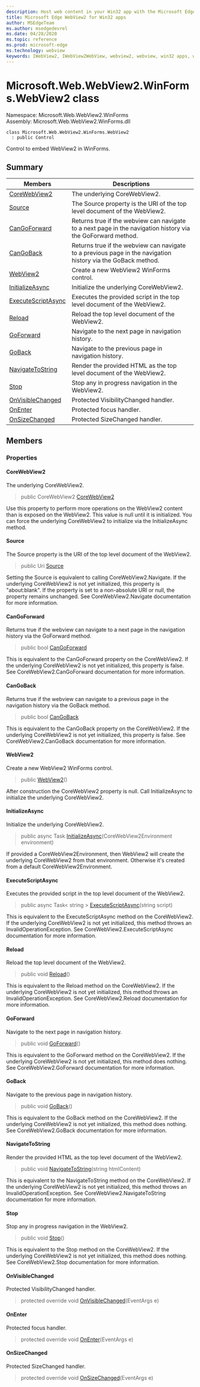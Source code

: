 ```yaml
---
description: Host web content in your Win32 app with the Microsoft Edge WebView2 control
title: Microsoft Edge WebView2 for Win32 apps
author: MSEdgeTeam
ms.author: msedgedevrel
ms.date: 04/28/2020
ms.topic: reference
ms.prod: microsoft-edge
ms.technology: webview
keywords: IWebView2, IWebView2WebView, webview2, webview, win32 apps, win32, edge, ICoreWebView2, ICoreWebView2Controller, browser control, edge html
---
```


# Microsoft.Web.WebView2.WinForms.WebView2 class 

Namespace: Microsoft.Web.WebView2.WinForms\
Assembly: Microsoft.Web.WebView2.WinForms.dll

```
class Microsoft.Web.WebView2.WinForms.WebView2
  : public Control
```

Control to embed WebView2 in WinForms.

## Summary

 Members                        | Descriptions
--------------------------------|---------------------------------------------
[CoreWebView2](#corewebview2) | The underlying CoreWebView2.
[Source](#source) | The Source property is the URI of the top level document of the WebView2.
[CanGoForward](#cangoforward) | Returns true if the webview can navigate to a next page in the navigation history via the GoForward method.
[CanGoBack](#cangoback) | Returns true if the webview can navigate to a previous page in the navigation history via the GoBack method.
[WebView2](#webview2) | Create a new WebView2 WinForms control.
[InitializeAsync](#initializeasync) | Initialize the underlying CoreWebView2.
[ExecuteScriptAsync](#executescriptasync) | Executes the provided script in the top level document of the WebView2.
[Reload](#reload) | Reload the top level document of the WebView2.
[GoForward](#goforward) | Navigate to the next page in navigation history.
[GoBack](#goback) | Navigate to the previous page in navigation history.
[NavigateToString](#navigatetostring) | Render the provided HTML as the top level document of the WebView2.
[Stop](#stop) | Stop any in progress navigation in the WebView2.
[OnVisibleChanged](#onvisiblechanged) | Protected VisibilityChanged handler.
[OnEnter](#onenter) | Protected focus handler.
[OnSizeChanged](#onsizechanged) | Protected SizeChanged handler.

## Members

### Properties

#### CoreWebView2 

The underlying CoreWebView2.

> public CoreWebView2 [CoreWebView2](#corewebview2)

Use this property to perform more operations on the WebView2 content than is exposed on the WebView2. This value is null until it is initialized. You can force the underlying CoreWebView2 to initialize via the InitializeAsync method.

#### Source 

The Source property is the URI of the top level document of the WebView2.

> public Uri [Source](#source)

Setting the Source is equivalent to calling CoreWebView2.Navigate. If the underlying CoreWebView2 is not yet initialized, this property is "about:blank". If the property is set to a non-absolute URI or null, the property remains unchanged. See CoreWebView2.Navigate documentation for more information.

#### CanGoForward 

Returns true if the webview can navigate to a next page in the navigation history via the GoForward method.

> public bool [CanGoForward](#cangoforward)

This is equivalent to the CanGoForward property on the CoreWebView2. If the underlying CoreWebView2 is not yet initialized, this property is false. See CoreWebView2.CanGoForward documentation for more information.

#### CanGoBack 

Returns true if the webview can navigate to a previous page in the navigation history via the GoBack method.

> public bool [CanGoBack](#cangoback)

This is equivalent to the CanGoBack property on the CoreWebView2. If the underlying CoreWebView2 is not yet initialized, this property is false. See CoreWebView2.CanGoBack documentation for more information.

#### WebView2 

Create a new WebView2 WinForms control.

> public [WebView2](#webview2)()

After construction the CoreWebView2 property is null. Call InitializeAsync to initialize the underlying CoreWebView2.

#### InitializeAsync 

Initialize the underlying CoreWebView2.

> public async Task [InitializeAsync](#initializeasync)(CoreWebView2Environment environment)

If provided a CoreWebView2Environment, then WebView2 will create the underlying CoreWebView2 from that environment. Otherwise it's created from a default CoreWebView2Environment.

#### ExecuteScriptAsync 

Executes the provided script in the top level document of the WebView2.

> public async Task< string > [ExecuteScriptAsync](#executescriptasync)(string script)

This is equivalent to the ExecuteScriptAsync method on the CoreWebView2. If the underlying CoreWebView2 is not yet initialized, this method throws an InvalidOperationException. See CoreWebView2.ExecuteScriptAsync documentation for more information.

#### Reload 

Reload the top level document of the WebView2.

> public void [Reload](#reload)()

This is equivalent to the Reload method on the CoreWebView2. If the underlying CoreWebView2 is not yet initialized, this method throws an InvalidOperationException. See CoreWebView2.Reload documentation for more information.

#### GoForward 

Navigate to the next page in navigation history.

> public void [GoForward](#goforward)()

This is equivalent to the GoForward method on the CoreWebView2. If the underlying CoreWebView2 is not yet initialized, this method does nothing. See CoreWebView2.GoForward documentation for more information.

#### GoBack 

Navigate to the previous page in navigation history.

> public void [GoBack](#goback)()

This is equivalent to the GoBack method on the CoreWebView2. If the underlying CoreWebView2 is not yet initialized, this method does nothing. See CoreWebView2.GoBack documentation for more information.

#### NavigateToString 

Render the provided HTML as the top level document of the WebView2.

> public void [NavigateToString](#navigatetostring)(string htmlContent)

This is equivalent to the NavigateToString method on the CoreWebView2. If the underlying CoreWebView2 is not yet initialized, this method throws an InvalidOperationException. See CoreWebView2.NavigateToString documentation for more information.

#### Stop 

Stop any in progress navigation in the WebView2.

> public void [Stop](#stop)()

This is equivalent to the Stop method on the CoreWebView2. If the underlying CoreWebView2 is not yet initialized, this method does nothing. See CoreWebView2.Stop documentation for more information.

#### OnVisibleChanged 

Protected VisibilityChanged handler.

> protected override void [OnVisibleChanged](#onvisiblechanged)(EventArgs e)

#### OnEnter 

Protected focus handler.

> protected override void [OnEnter](#onenter)(EventArgs e)

#### OnSizeChanged 

Protected SizeChanged handler.

> protected override void [OnSizeChanged](#onsizechanged)(EventArgs e)

